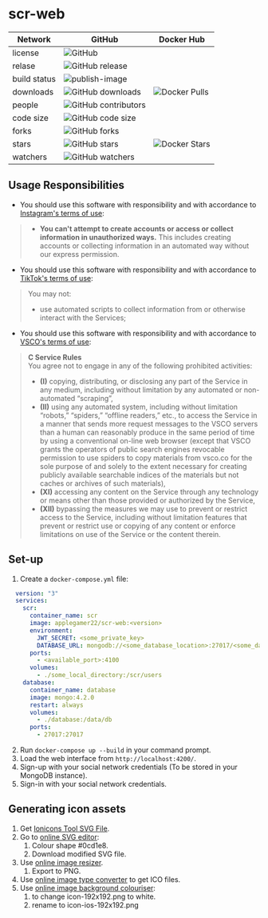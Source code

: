 # scr-web
|Network|GitHub|Docker Hub|
|-|-|-|
|license|![GitHub](https://img.shields.io/github/license/AppleGamer22/scr-web?logo=github)||
|relase|![GitHub release](https://img.shields.io/github/v/release/AppleGamer22/scr-web?logo=Github)||
|build status|![publish-image](https://github.com/AppleGamer22/scr-web/workflows/publish-image/badge.svg)||
|downloads|![GitHub downloads](https://img.shields.io/github/downloads/AppleGamer22/scr-web/total?&logo=github)|![Docker Pulls](https://img.shields.io/docker/pulls/applegamer22/scr-web?label=downloads&logo=docker)|
|people|![GitHub contributors](https://img.shields.io/github/contributors/AppleGamer22/scr-web?logo=github)||
|code size|![GitHub code size](https://img.shields.io/github/languages/code-size/AppleGamer22/scr-web?logo=GitHub)|
|forks|![GitHub forks](https://img.shields.io/github/forks/AppleGamer22/scr-web?logo=github)|
|stars|![GitHub stars](https://img.shields.io/github/stars/AppleGamer22/scr-web?logo=github)|![Docker Stars](https://img.shields.io/docker/stars/applegamer22/scr-web?label=stars&logo=docker)|
|watchers|![GitHub watchers](https://img.shields.io/github/watchers/AppleGamer22/scr-web?logo=github)|
## Usage Responsibilities
* You should use this software with responsibility and with accordance to [Instagram's terms of use](https://help.instagram.com/581066165581870):
> * **You can't attempt to create accounts or access or collect information in unauthorized ways.**
> This includes creating accounts or collecting information in an automated way without our express permission.
* You should use this software with responsibility and with accordance to [TikTok's terms of use](https://www.tiktok.com/legal/terms-of-use):
> You may not:
> * use automated scripts to collect information from or otherwise interact with the Services;
* You should use this software with responsibility and with accordance to [VSCO's terms of use](https://vsco.co/about/terms_of_use):
> **C Service Rules**  
> You agree not to engage in any of the following prohibited activities:
> * **(I)** copying, distributing, or disclosing any part of the Service in any medium, including without limitation by any automated or non-automated “scraping”,
> * **(II)** using any automated system, including without limitation “robots,” “spiders,” “offline readers,” etc., to access the Service in a manner that sends more request messages to the VSCO servers than a human can reasonably produce in the same period of time by using a conventional on-line web browser (except that VSCO grants the operators of public search engines revocable permission to use spiders to copy materials from vsco.co for the sole purpose of and solely to the extent necessary for creating publicly available searchable indices of the materials but not caches or archives of such materials),
> * **(XI)** accessing any content on the Service through any technology or means other than those provided or authorized by the Service,
> * **(XII)** bypassing the measures we may use to prevent or restrict access to the Service, including without limitation features that prevent or restrict use or copying of any content or enforce limitations on use of the Service or the content therein.
## Set-up
1. Create a `docker-compose.yml` file:
```yml
  version: "3"
  services:
    scr:
      container_name: scr
      image: applegamer22/scr-web:<version>
      environment:
        JWT_SECRET: <some_private_key>
		DATABASE_URL: mongodb://<some_database_location>:27017/<some_database>
      ports:
        - <available_port>:4100
      volumes:
        - ./some_local_directory:/scr/users
    database:
      container_name: database
      image: mongo:4.2.0
      restart: always
      volumes:
        - ./database:/data/db
      ports:
        - 27017:27017
```
2. Run `docker-compose up --build` in your command prompt.
3. Load the web interface from `http://localhost:4200/`.
4. Sign-up with your social network credentials (To be stored in your MongoDB instance).
5. Sign-in with your social network credentials.
## Generating icon assets
1. Get [Ionicons Tool SVG File](https://ionicons.com/ionicons/svg/md-hammer.svg).
2. Go to [online SVG editor](https://editor.method.ac):
   1. Colour shape #0cd1e8.
   2. Download modified SVG file.
3. Use [online image resizer](https://pinetools.com/resize-image).
   1. Export to PNG.
4. Use [online image type converter](https://lottatools.com/convert-to-ico) to get ICO files.
5. Use [online image background colouriser](https://lottatools.com/add-solid-background-to-image):
   1. to change icon-192x192.png to white.
   2. rename to icon-ios-192x192.png
